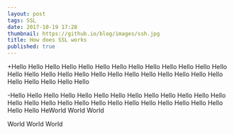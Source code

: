 ```yaml
---
layout: post
tags: SSL
date: 2017-10-19 17:28
thumbnail: https://github.io/blog/images/ssh.jpg
title: How does SSL works
published: true
---
```


+Hello Hello Hello Hello Hello Hello Hello Hello Hello Hello Hello Hello Hello Hello Hello Hello Hello Hello Hello Hello Hello Hello Hello Hello Hello Hello Hello Hello Hello Hello Hello 
 
-Hello Hello Hello Hello Hello Hello Hello Hello Hello Hello Hello Hello Hello Hello Hello Hello Hello Hello Hello Hello Hello Hello Hello Hello Hello Hello Hello Hello HeWorld World World
 <!--more-->
 
 World World World


